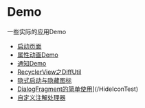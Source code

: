 # Demo
一些实际的应用Demo  

* [启动页面](https://github.com/12313kaihuang/Demo/tree/master/SplashDemo)
* [属性动画Demo](https://github.com/12313kaihuang/Demo/tree/master/AnimatorTest)
* [通知Demo](/NotificationTest)
* [RecyclerView之DiffUtil](/DiffUtilTest)
* [隐式启动与隐藏图标](/HideIconTest)
* [DialogFragment的简单使用](/DialogFragmentTest)](/HideIconTest)
* [自定义注解处理器](/AnnotationProcessorTest)

